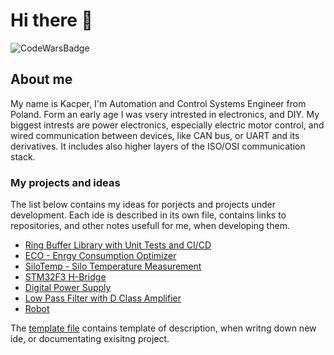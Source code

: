 # Hi there 👋

![CodeWarsBadge](https://www.codewars.com/users/magiczny-kacper/badges/large)

## About me

My name is Kacper, I'm Automation and Control Systems Engineer from Poland. Form an early age I was
vsery intrested in electronics, and DIY. My biggest intrests are power
electronics, especially electric motor control, and wired communication between
devices, like CAN bus, or UART and its derivatives. It includes also higher
layers of the ISO/OSI communication stack.

### My projects and ideas

The list below contains my ideas for porjects and projects under development.
Each ide is described in its own file, contains links to repositories, and other
notes usefull for me, when developing them.

* [Ring Buffer Library with Unit Tests and CI/CD](RingBuffer/README.md)
* [ECO - Enrgy Consumption Optimizer](ECO/README.md)
* [SiloTemp - Silo Temperature Measurement](SiloTemp/README.md)
* [STM32F3 H-Bridge](H-Bridge/README.md)
* [Digital Power Supply](DigitalPowerSupply/README.md)
* [Low Pass Filter with D Class Amplifier](LPFilterwithDClassAmp/README.md)
* [Robot](Robot/README.md)

The [template file](template.md) contains template of description, when writng
down new ide, or documentating exisitng project.
